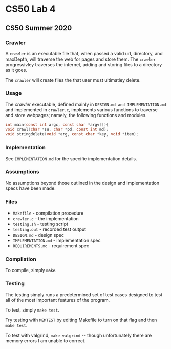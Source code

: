 # CS50 Lab 4
## CS50 Summer 2020

### Crawler

A `crawler` is an executable file that, when passed a valid url, directory, and maxDepth, will traverse the web for pages and store them. 
The `crawler` progressivley traverses the internet, adding and storing files to a directory as it goes.

The `crawler` will create files the that user must ultimatley delete.

### Usage

The *crawler* executable, defined mainly in `DESIGN.md and IMPLEMENTATION.md` and implemented in `crawler.c`, implements various functions to traverse and store webpages; namely, the following functions and modules.

```c
int main(const int argc, const char *argv[]){
void crawl(char *su, char *pd, const int md);
void stringdelete(void *arg, const char *key, void *item);
```

### Implementation

See `IMPLEMENTATION.md` for the specific implementation details.

### Assumptions

No assumptions beyond those outlined in the design and implementation specs have been made. 

### Files

* `Makefile` - compilation procedure
* `crawler.c` - the implementation
* `testing.sh` - testing script
* `testing.out` - recorded test output
* `DESIGN.md` - design spec
* `IMPLEMENTATION.md` - implementation spec
* `REQUIREMENTS.md` - requirement spec



### Compilation

To compile, simply `make`.

### Testing

The testing simply runs a predetermined set of test cases designed to test all of the most important features of the program.

To test, simply `make test`.

Try testing with `MEMTEST` by editing Makefile to turn on that flag and then `make test`.

To test with valgrind, `make valgrind` -- though unfortunately there are memory errors I am unable to correct.